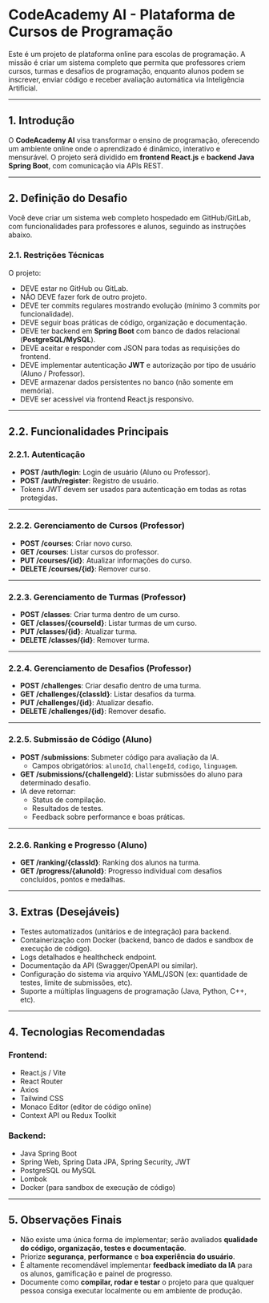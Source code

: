 # CodeAcademy AI - Plataforma de Cursos de Programação

Este é um projeto de plataforma online para escolas de programação. A missão é criar um sistema completo que permita que professores criem cursos, turmas e desafios de programação, enquanto alunos podem se inscrever, enviar código e receber avaliação automática via Inteligência Artificial.

---

## 1. Introdução

O **CodeAcademy AI** visa transformar o ensino de programação, oferecendo um ambiente online onde o aprendizado é dinâmico, interativo e mensurável. O projeto será dividido em **frontend React.js** e **backend Java Spring Boot**, com comunicação via APIs REST.

---

## 2. Definição do Desafio

Você deve criar um sistema web completo hospedado em GitHub/GitLab, com funcionalidades para professores e alunos, seguindo as instruções abaixo.

### 2.1. Restrições Técnicas

O projeto:

- DEVE estar no GitHub ou GitLab.
- NÃO DEVE fazer fork de outro projeto.
- DEVE ter commits regulares mostrando evolução (mínimo 3 commits por funcionalidade).
- DEVE seguir boas práticas de código, organização e documentação.
- DEVE ter backend em **Spring Boot** com banco de dados relacional (**PostgreSQL/MySQL**).
- DEVE aceitar e responder com JSON para todas as requisições do frontend.
- DEVE implementar autenticação **JWT** e autorização por tipo de usuário (Aluno / Professor).
- DEVE armazenar dados persistentes no banco (não somente em memória).
- DEVE ser acessível via frontend React.js responsivo.

---

## 2.2. Funcionalidades Principais

### 2.2.1. Autenticação
- **POST /auth/login**: Login de usuário (Aluno ou Professor).
- **POST /auth/register**: Registro de usuário.
- Tokens JWT devem ser usados para autenticação em todas as rotas protegidas.

---

### 2.2.2. Gerenciamento de Cursos (Professor)
- **POST /courses**: Criar novo curso.
- **GET /courses**: Listar cursos do professor.
- **PUT /courses/{id}**: Atualizar informações do curso.
- **DELETE /courses/{id}**: Remover curso.

---

### 2.2.3. Gerenciamento de Turmas (Professor)
- **POST /classes**: Criar turma dentro de um curso.
- **GET /classes/{courseId}**: Listar turmas de um curso.
- **PUT /classes/{id}**: Atualizar turma.
- **DELETE /classes/{id}**: Remover turma.

---

### 2.2.4. Gerenciamento de Desafios (Professor)
- **POST /challenges**: Criar desafio dentro de uma turma.
- **GET /challenges/{classId}**: Listar desafios da turma.
- **PUT /challenges/{id}**: Atualizar desafio.
- **DELETE /challenges/{id}**: Remover desafio.

---

### 2.2.5. Submissão de Código (Aluno)
- **POST /submissions**: Submeter código para avaliação da IA.
  - Campos obrigatórios: `alunoId`, `challengeId`, `codigo`, `linguagem`.
- **GET /submissions/{challengeId}**: Listar submissões do aluno para determinado desafio.
- IA deve retornar:
  - Status de compilação.
  - Resultados de testes.
  - Feedback sobre performance e boas práticas.

---

### 2.2.6. Ranking e Progresso (Aluno)
- **GET /ranking/{classId}**: Ranking dos alunos na turma.
- **GET /progress/{alunoId}**: Progresso individual com desafios concluídos, pontos e medalhas.

---

## 3. Extras (Desejáveis)

- Testes automatizados (unitários e de integração) para backend.
- Containerização com Docker (backend, banco de dados e sandbox de execução de código).
- Logs detalhados e healthcheck endpoint.
- Documentação da API (Swagger/OpenAPI ou similar).
- Configuração do sistema via arquivo YAML/JSON (ex: quantidade de testes, limite de submissões, etc).
- Suporte a múltiplas linguagens de programação (Java, Python, C++, etc).

---

## 4. Tecnologias Recomendadas

### Frontend:
- React.js / Vite
- React Router
- Axios
- Tailwind CSS
- Monaco Editor (editor de código online)
- Context API ou Redux Toolkit

### Backend:
- Java Spring Boot
- Spring Web, Spring Data JPA, Spring Security, JWT
- PostgreSQL ou MySQL
- Lombok
- Docker (para sandbox de execução de código)

---

## 5. Observações Finais

- Não existe uma única forma de implementar; serão avaliados **qualidade do código, organização, testes e documentação**.
- Priorize **segurança**, **performance** e **boa experiência do usuário**.
- É altamente recomendável implementar **feedback imediato da IA** para os alunos, gamificação e painel de progresso.
- Documente como **compilar, rodar e testar** o projeto para que qualquer pessoa consiga executar localmente ou em ambiente de produção.
